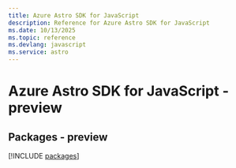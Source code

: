 ```yaml
---
title: Azure Astro SDK for JavaScript
description: Reference for Azure Astro SDK for JavaScript
ms.date: 10/13/2025
ms.topic: reference
ms.devlang: javascript
ms.service: astro
---
```

# Azure Astro SDK for JavaScript - preview
## Packages - preview
[!INCLUDE [packages](astro-index.md)]